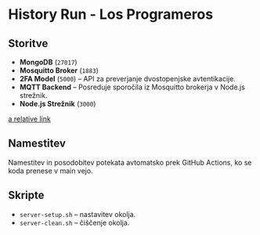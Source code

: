 # History Run - Los Programeros

## Storitve

- **MongoDB** (`27017`)
- **Mosquitto Broker** (`1883`)
- **2FA Model** (`5000`) – API za preverjanje dvostopenjske avtentikacije.
- **MQTT Backend** – Posreduje sporočila iz Mosquitto brokerja v Node.js strežnik.
- **Node.js Strežnik** (`3000`)

[a relative link](.docs/model-training.md)

## Namestitev

Namestitev in posodobitev potekata avtomatsko prek GitHub Actions, ko se koda prenese v main vejo.

## Skripte

- `server-setup.sh` – nastavitev okolja.
- `server-clean.sh` – čiščenje okolja.